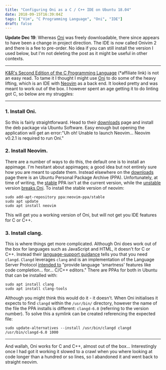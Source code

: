 ```yaml
---
title: "Configuring Oni as a C / C++ IDE on Ubuntu 18.04"
date: 2018-09-15T16:39:04Z
tags: ["Vim", "C Programming Language", "Oni", "IDE"]
draft: false
---
```


**Update Dec 19**: Whereas [Oni](https://www.onivim.io/) was freely downloadable, there since appears to have been a change in project direction.  The IDE is now called Onivim 2 and there is a fee to pre-order.  No idea if you can still install the version I used below, but I'm not deleting the post as it might be useful in other contexts.

---

[K&R's Second Edition of the C Programming Language](https://amzn.to/2Omcno5) (\*affiliate link) is not an easy read.  To tame it I thought I might use [Oni](https://www.onivim.io/) to do some of the heavy lifting, which is an IDE with [Neovim](https://neovim.io/) as a back end.  It looked pretty and was meant to work out of the box.  I however spent an age getting it to do linting got C, so below are my struggles: 

---

### 1.  **Install Oni**. 

So this is fairly straightforward. Head to their [downloads](https://www.onivim.io/Download) page and install the deb package via Ubuntu Software. Easy enough but opening the application will get an error:"Uh oh! Unable to launch Neovim... Neovim v0.2.1 is required to run Oni."

### 2.  **Install Neovim**. 

There are a number of ways to do this, the default one is to install an appimage. I'm hesitant about appimages; a good idea but not entirely sure how you are meant to update them. Instead elsewhere on the [downloads](https://github.com/neovim/neovim/wiki/Installing-Neovim) page there is an Ubuntu Personal Package Archive (PPA). Unfortunately, at time of writing, the [stable](https://launchpad.net/~neovim-ppa/+archive/ubuntu/stable) PPA isn't at the current version, while the [unstable](https://launchpad.net/~neovim-ppa/+archive/ubuntu/unstable) version [breaks Oni](https://github.com/onivim/oni/issues/2580). To install the stable version of neovim:

`sudo add-apt-repository ppa:neovim-ppa/stable`  
`sudo apt update`  
`sudo apt install neovim`

This will get you a working version of Oni, but will not get you IDE features for C or C++.

### 3.  **Install clang**. 
    
This is where things get more complicated. Although Oni does work out of the box for languages such as JavaScript and HTML, it doesn't for C or C++. Instead their [language-support guidance](http://github.com/onivim/oni/wiki/Language-support#cc) tells you that you need `clangd`. `Clangd` leverages `clang` and is an implementation of the Language Server Protocol [intended to](http://clang.llvm.org/extra/clangd.html) "provide language 'smartness' features like code completion... for... C/C++ editors." There are PPAs for both in Ubuntu that can be installed with:

`sudo apt install clang`  
`sudo apt install clang-tools`

Although you might think this would do it - it doesn't. When Oni initialises it expects to find `clangd` within the `/usr/bin/` directory, however the name of the file the PPA installs is different: `clangd-6.0` (referring to the version number). To solve this a symlink can be created referencing the expected file:

`sudo update-alternatives --install /usr/bin/clangd clangd /usr/bin/clangd-6.0 1000`

---

And wallah, Oni works for C and C++, almost out of the box... Interestingly once I had got it working it slowed to a crawl when you where looking at code longer than a hundred or so lines, so I abandoned it and went back to straight neovim.
